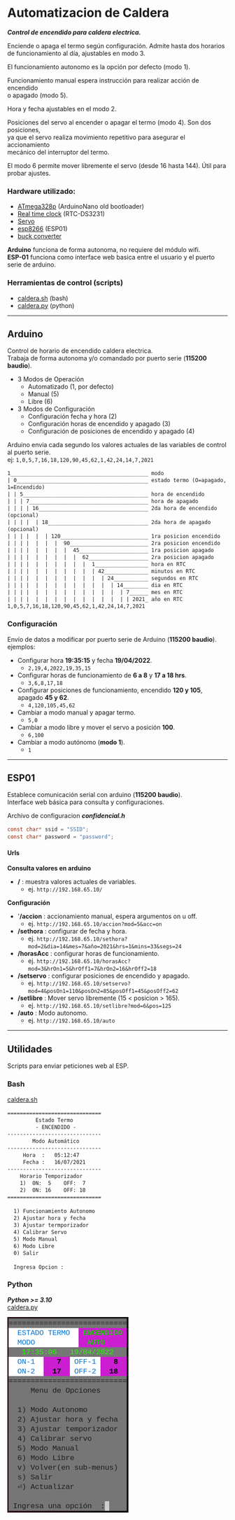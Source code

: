 # Automatizacion de Caldera
***Control de encendido para caldera electrica.***


Enciende o apaga el termo según configuración. Admite hasta dos horarios  
de funcionamiento al día, ajustables en modo 3.  

El funcionamiento autonomo es la opción por defecto (modo 1).  

Funcionamiento manual espera instrucción para realizar acción de encendido  
o apagado (modo 5).  

Hora y fecha ajustables en el modo 2.  

Posiciones del servo al encender o apagar el termo (modo 4). Son dos posiciones,  
ya que el servo realiza movimiento repetitivo para asegurar el accionamiento  
mecánico del interruptor del termo.  

El modo 6 permite mover libremente el servo (desde 16 hasta 144). Útil para probar ajustes.  

### Hardware utilizado:
- [ATmega328p](https://en.wikipedia.org/wiki/Arduino_Nano) (ArduinoNano old bootloader)  
- [Real time clock](https://en.wikipedia.org/wiki/Real-time_clock) (RTC-DS3231)  
- [Servo](https://es.wikipedia.org/wiki/Servomotor)  
- [esp8266](https://en.wikipedia.org/wiki/ESP8266) (ESP01)  
- [buck converter](https://en.wikipedia.org/wiki/Buck_converter)

**Arduino** funciona de forma autonoma, no requiere del módulo wifi.  
**ESP-01** funciona como interface web basica entre el usuario y el puerto serie de arduino.  

### Herramientas de control (scripts)
- [caldera.sh](https://gitea.kickto.net/SyDeVoS/Caldera-ino/src/branch/master/scripts#bash) (bash)
- [caldera.py](https://gitea.kickto.net/SyDeVoS/Caldera-ino/src/branch/master/scripts#python) (python)

-----

## Arduino
Control de horario de encendido caldera electrica.  
Trabaja de forma autonoma y/o comandado por puerto serie (**115200 baudio**).   

* 3 Modos de Operación
  - Automatizado (1, por defecto)
  - Manual (5) 
  - Libre (6)
* 3 Modos de Configuración
  - Configuración fecha y hora (2)
  - Configuración horas de encendido y apagado (3)
  - Configuración de posiciones de encendido y apagado (4)


Arduino envia cada segundo los valores actuales de las variables de control al puerto serie.  
ej: `1,0,5,7,16,18,120,90,45,62,1,42,24,14,7,2021`
```
1____________________________________________ modo
| 0__________________________________________ estado termo (O=apagado, 1=Encendido)
| | 5________________________________________ hora de encendido
| | | 7______________________________________ hora de apagado
| | | | 16___________________________________ 2da hora de encendido (opcional)
| | | |  | 18________________________________ 2da hora de apagado (opcional)
| | | |  |  | 120____________________________ 1ra posicion encendido
| | | |  |  |  |  90_________________________ 2ra posicion encendido
| | | |  |  |  |  |  45______________________ 1ra posicion apagado
| | | |  |  |  |  |  |  62___________________ 2ra posicion apagado
| | | |  |  |  |  |  |  |  1_________________ hora en RTC
| | | |  |  |  |  |  |  |  | 42______________ minutos en RTC
| | | |  |  |  |  |  |  |  |  | 24___________ segundos en RTC
| | | |  |  |  |  |  |  |  |  |  | 14________ dia en RTC
| | | |  |  |  |  |  |  |  |  |  |  | 7______ mes en RTC
| | | |  |  |  |  |  |  |  |  |  |  | | 2021_ año en RTC
1,0,5,7,16,18,120,90,45,62,1,42,24,14,7,2021
```

### Configuración

Envío de datos a modificar por puerto serie de Arduino (**115200 baudio**).  
ejemplos: 

- Configurar hora **19:35:15** y fecha **19/04/2022**.
  - `2,19,4,2022,19,35,15`
- Configurar horas de funcionamiento de **6 a 8** y **17 a 18 hrs**.
  - `3,6,8,17,18`
- Configurar posiciones de funcionamiento, encendido **120 y 105**, apagado **45 y 62**.
  - `4,120,105,45,62`
- Cambiar a modo manual y apagar termo.
  - `5,0`
- Cambiar a modo libre y mover el servo a posición **100**.
  - `6,100`
- Cambiar a modo autónomo (**modo 1**).
  - `1`

-----

## ESP01

Establece comunicación serial con arduino (**115200 baudio**).  
Interface web básica para consulta y configuraciones.  

Archivo de configuracion ***confidencial.h***  
```c
const char* ssid = "SSID";
const char* password = "password";
```

#### Urls

**Consulta valores en arduino**  
* **/** : muestra valores actuales de variables.
    - ej. `http://192.168.65.10/`

**Configuración**
* '**/accion** : accionamiento manual, espera argumentos on u off.
    - ej. `http://192.168.65.10/accion?mod=5&acc=on`
* **/sethora** : configurar de fecha y hora.
    - ej. `http://192.168.65.10/sethora?mod=2&dia=14&mes=7&año=2021&hrs=1&mins=33&segs=24`
* **/horasAcc** : configurar horas de funcionamiento.
    - ej. `http://192.168.65.10/horasAcc?mod=3&hrOn1=5&hrOff1=7&hrOn2=16&hrOff2=18`
* **/setservo** : configurar posiciones de encendido y apagado.
    - ej. `http://192.168.65.10/setservo?mod=4&posOn1=110&posOn2=85&posOff1=45&posOff2=62`
* **/setlibre** : Mover servo libremente (15 < posicion > 165).
    - ej. `http://192.168.65.10/setlibre?mod=6&pos=125`
* **/auto** : Modo autonomo.
    - ej. `http://192.168.65.10/auto`

-----

## Utilidades  
  Scripts para enviar peticiones web al ESP.


### Bash
[caldera.sh](https://gitea.kickto.net/SyDeVoS/Caldera-ino/src/branch/master/scripts#bash)

```
==============================
         Estado Termo         
         - ENCENDIDO -        
------------------------------
        Modo Automático       
------------------------------
     Hora  :   05:12:47
     Fecha :   16/07/2021
------------------------------
    Horario Temporizador   
    1)  ON:  5    OFF:  7 
    2)  ON: 16    OFF: 18 
==============================

  1) Funcionamiento Autonomo
  2) Ajustar hora y fecha
  3) Ajustar termporizador
  4) Calibrar Servo
  5) Modo Manual
  6) Modo Libre
  0) Salir

  Ingresa Opcion :

```

### Python
***Python >= 3.10***  
[caldera.py](https://gitea.kickto.net/SyDeVoS/Caldera-ino/src/branch/master/scripts#python)

![python_script](./scripts/script_python.png)
